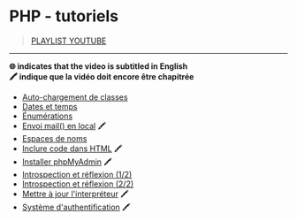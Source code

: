 # PHP - tutoriels

> [PLAYLIST YOUTUBE](https://www.youtube.com/playlist?list=PLrSOXFDHBtfEgg_cDMFLWj3hmdG9_2MR2)

---

**🌐 indicates that the video is subtitled in English**<br>
**🖍 indique que la vidéo doit encore être chapitrée**

+ [Auto-chargement de classes](https://www.youtube.com/watch?v=27f-oNDCz7E)
+ [Dates et temps](https://www.youtube.com/watch?v=DsxEDTF66TY)
+ [Énumérations](https://www.youtube.com/watch?v=_DqoawWIN8w)
+ [Envoi mail() en local](https://www.youtube.com/watch?v=Fywr8gIVdLY) 🖍
+ [Espaces de noms](https://www.youtube.com/watch?v=K1Q4ZkJUfEg)
+ [Inclure code dans HTML](https://www.youtube.com/watch?v=n6nid7YgvxI) 🖍
+ [Installer phpMyAdmin](https://www.youtube.com/watch?v=S0mR_Gl7Rg4) 🖍
+ [Introspection et réflexion (1/2)](https://www.youtube.com/watch?v=DWLynPX8yiM)
+ [Introspection et réflexion (2/2)](https://www.youtube.com/watch?v=ShCuryJFUPs)
+ [Mettre à jour l'interpréteur](https://www.youtube.com/watch?v=wPFqy_QvWjs) 🖍
+ [Système d'authentification](https://www.youtube.com/watch?v=u5HqEgBxtss) 🖍
